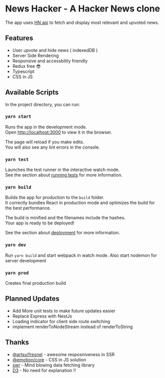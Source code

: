 # News Hacker - A Hacker News clone

The app uses [HN api](https://hn.algolia.com/api) to fetch and display most relevant and upvoted news.

## Features

- User upvote and hide news ( indexedDB )
- Server Side Rendering
- Responsive and accessbility friendly
- Redux free 😎
- Typescript
- CSS in JS

## Available Scripts

In the project directory, you can run:

### `yarn start`

Runs the app in the development mode.<br />
Open [http://localhost:3000](http://localhost:3000) to view it in the browser.

The page will reload if you make edits.<br />
You will also see any lint errors in the console.

### `yarn test`

Launches the test runner in the interactive watch mode.<br />
See the section about [running tests](https://facebook.github.io/create-react-app/docs/running-tests) for more information.

### `yarn build`

Builds the app for production to the `build` folder.<br />
It correctly bundles React in production mode and optimizes the build for the best performance.

The build is minified and the filenames include the hashes.<br />
Your app is ready to be deployed!

See the section about [deployment](https://facebook.github.io/create-react-app/docs/deployment) for more information.

### `yarn dev`

Run `yarn build` and start webpack in watch mode. Also start nodemon for server development

### `yarn prod`

Creates final production build

## Planned Updates

- Add More unit tests to make future updates easier
- Replace Express with NestJs
- Loading indicator for client side route switching
- implement renderToNodeStream instead of renderToString

## Thanks

- [@artsy/fresnel](https://github.com/artsy/fresnel) - awesome resposniveness in SSR
- [@emotion/core](https://emotion.sh/docs/introduction) - CSS in JS solution
- [swr](https://swr.vercel.app/) - Mind blowing data fetching library
- [D3](https://d3js.org/) - No need for explanation !!
